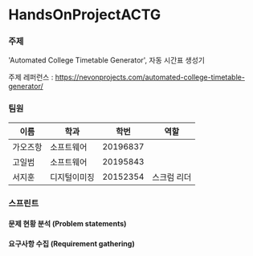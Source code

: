 # HandsOnProjectACTG

### 주제
'Automated College Timetable Generator', 자동 시간표 생성기

주제 레퍼런스 : https://nevonprojects.com/automated-college-timetable-generator/
### 팀원
|이름|학과|학번|역할|
|------|---|---|----|
|가오즈항|소프트웨어|20196837||
|고일범|소프트웨어|20195843||
|서지훈|디지털이미징|20152354|스크럼 리더|

### 스프린트

#### 문제 현황 분석 (Problem statements)

#### 요구사항 수집 (Requirement gathering)
